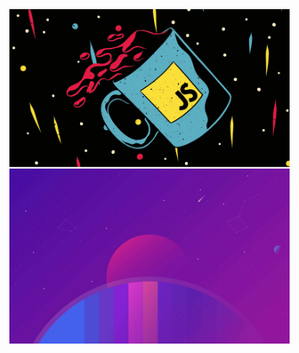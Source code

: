 <img src="./una-taza-de-javascript.png#gh-dark-mode-only" alt="imagen para fondo oscuro">
<img src="./violetUniverse.jpg#gh-light-mode-only" alt="imagen para fondo claro">